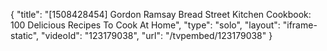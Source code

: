 {
    "title": "[1508428454] Gordon Ramsay Bread Street Kitchen Cookbook: 100 Delicious Recipes To Cook At Home",
    "type": "solo",
    "layout": "iframe-static",
    "videoId": "123179038",
    "url": "\/tvpembed\/123179038"
}